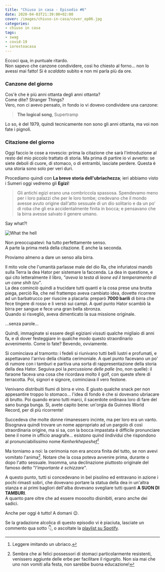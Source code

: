 ```yaml
---
title: "Chiuso in casa - Episodio #6"
date: 2020-04-03T21:39:00+02:00
cover: /images/chiuso-in-casa/cover_ep06.jpg
categories:
- chiuso in casa
tags:
- swag
- covid-19
- iorestoacasa
---
```

Eccoci qua, in puntuale ritardo.  
Non sapevo che canzone condividere, così ho chiesto al forno... non lo avessi mai
fatto! Si è _scaldato_ subito e non mi parla più da ore.

### Canzone del giorno
Cos'è che è più anni ottanta degli anni ottanta?  
Come dite? Stranger Things?  
Vero, non ci avevo pensato, in fondo io vi dovevo condividere una canzone:

> **The logical song**, Supertramp

Lo so, è del 1979, quindi tecnicamente non sono gli anni ottanta, ma voi non fate
i pignoli.

### Citazione del giorno
Oggi faccio le cose a rovescio: prima la citazione che sarà l'introduzione al resto
del mio piccolo trattato di storia. Ma prima di partire io vi avverto: se siete deboli
di cuore, di stomaco, o di entrambi, lasciate perdere. Questa è una storia sono solo per veri
duri.  


Procediamo quindi con **La breve storia dell'ubriachezza**; ieri abbiamo visto i Sumeri
oggi vedremo gli **Egizi**!

> Gli antichi egizi erano una combriccola spassosa. Spendevamo meno per i loro palazzi
che per le loro tombe; credevano che il mondo avesse avuto origine dall'atto sessuale
di un dio solitario e da un po' di roba che gli era accidentalmente finita in bocca;
e pensavano che la birra avesse salvato il genere umano.

Say what?!

![What the hell](https://media.giphy.com/media/oYtVHSxngR3lC/giphy.gif)

Non preoccupatevi: ha tutto perfettamente senso.  
A parte la prima metà della citazione. E anche la seconda.

Proviamo almeno a dare un senso alla birra.

Il mito vole che l'umanità parlasse male del dio Ra, che infuriatosi mandò sulla
Terra la dea Hator per sistemare la faccenda. La dea in questione,
e qui cito letteralmente il libro, _"aveva la testa di leone ed il temperamento di un cane shih tzu"_.    
La dea cominciò quindi a trucidare tutti quanti e la cosa prese una brutta piega,
perciò Ra, che nel frattempo aveva cambiato idea,
dovette ricorrere ad un barbatrucco per riuscire a placarla: preparò **7000 barili**
di birra che fece tingere di rosso e li versò sui campi. A quel punto Hator scambiò
la birra per sangue e fece una gran bella sbronza.  
Quando si risvegliò, aveva dimenticato la sua missione originale.


...senza parole...


Quindi, immaginate si essere degli egiziani vissuti qualche migliaio di anni fa,
e di dover festeggiare in qualche modo questo straordinario avvenimento.
Come lo fate? Bevendo, ovviamente.

Si cominciava al tramonto: i fedeli si riunivano tutti belli lustri e profumati, e
aspettavano l'arrivo della chiatta cerimoniale. A quel punto facevano un po' di rumore
con i tamburi e partiva una sorta di rappresentazione della storia della dea Hator.
Seguiva poi la _percussione delle palle_ (no, non quelle): il faraone faceva una cosa
che ricordava molto il golf, con queste sfere di terracotta. Poi, signori e signore,
cominciava il vero festone.

Venivano distribuiti fiumi di birra e vino. E giusto qualche snack per non appesantire troppo
lo stomaco... l'idea di fondo è che si dovevano ubriacare di brutto.
Poi quando erano tutti marci, il sacerdote ordinava loro di fare del sano bunga bunga.
Sì, avete capito bene: un'orgia da Guinnes World Record, per di più ricorrente!

Succedeva che molte donne rimanessero incinte, ma per loro era un vanto. Bisognava
quindi trovare un nome appropriato ad un pargolo di così straordinaria origine, ma si sa,
con la bocca impastata è difficile pronunciare bene il nome in ufficio anagrafe...
esistono quind iindividui che rispondono al pronunciabilissimo nome _Kenherkhepeshef_[^0]

Ma torniamo a noi: la cerimonia non era ancora finita del tutto, se non avevi vomitato
l'anima[^1]. Notare che la cosa poteva avvenire prima, durante o dopo l'atto sessuale.
Insomma, una declinazione piuttosto originale del famoso detto "_l'importante è schizzare_".

A questo punto, tutti si concedevano in bel pisolino ed entravano in azione i pochi rimasti sobri,
che dovevano portare la statua della dea in un'altra stanza e
ai primi bagliori dell'alba dovevano svegliare tutti quanti **A SUON DI TAMBURI**.  
A quanto pare oltre che ad essere moooolto disinibiti, erano anche dei sadici.


Anche per oggi è tutto! A domani 😉.

Se la gradazione alcolica di questo episodio vi è piaciuta, lasciate un commento qua sotto 👇,
o ascoltate la [playlist su Spotify](https://spoti.fi/3apGc1X).  


[^0]: Leggere imitando un ubriaco.
[^1]: Sembra che ai felici possessori di stomaci particolarmente resistenti, venissero
aggiunte delle erbe per facilitare il rigurgito. Non sia mai che uno non vomiti alla festa,
non sarebbe buona educazione!
